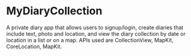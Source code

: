 # MyDiaryCollection
A private diary app that allows users to signup/login, create diaries that include text, photo and location,
and view the diary collection by date or location in a list or on a map. 
APIs used are CollectionView, MapKit, CoreLocation, MapKit.
